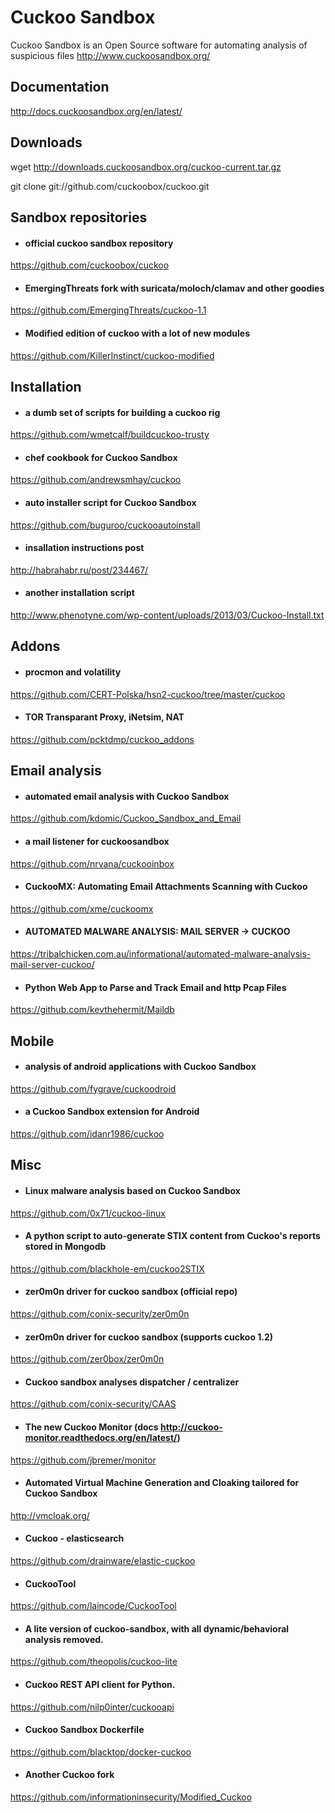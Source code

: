 # Cuckoo Sandbox
Cuckoo Sandbox is an Open Source software for automating analysis of suspicious files
http://www.cuckoosandbox.org/

## Documentation
http://docs.cuckoosandbox.org/en/latest/

## Downloads
wget http://downloads.cuckoosandbox.org/cuckoo-current.tar.gz

git clone git://github.com/cuckoobox/cuckoo.git

## Sandbox repositories
- #### official cuckoo sandbox repository
https://github.com/cuckoobox/cuckoo

- #### EmergingThreats fork with suricata/moloch/clamav and other goodies
https://github.com/EmergingThreats/cuckoo-1.1

- #### Modified edition of cuckoo with a lot of new modules
https://github.com/KillerInstinct/cuckoo-modified

## Installation
- #### a dumb set of scripts for building a cuckoo rig
https://github.com/wmetcalf/buildcuckoo-trusty

- #### chef cookbook for Cuckoo Sandbox
https://github.com/andrewsmhay/cuckoo

- #### auto installer script for Cuckoo Sandbox
https://github.com/buguroo/cuckooautoinstall

- #### insallation instructions post
http://habrahabr.ru/post/234467/

- #### another installation script
http://www.phenotyne.com/wp-content/uploads/2013/03/Cuckoo-Install.txt

## Addons
- #### procmon and volatility 
https://github.com/CERT-Polska/hsn2-cuckoo/tree/master/cuckoo

- #### TOR Transparant Proxy, iNetsim, NAT
https://github.com/pcktdmp/cuckoo_addons

## Email analysis
- #### automated email analysis with Cuckoo Sandbox
https://github.com/kdomic/Cuckoo_Sandbox_and_Email

- #### a mail listener for cuckoosandbox
https://github.com/nrvana/cuckooinbox

- #### CuckooMX: Automating Email Attachments Scanning with Cuckoo
https://github.com/xme/cuckoomx 

- #### AUTOMATED MALWARE ANALYSIS: MAIL SERVER -> CUCKOO
https://tribalchicken.com.au/informational/automated-malware-analysis-mail-server-cuckoo/

- #### Python Web App to Parse and Track Email and http Pcap Files
https://github.com/kevthehermit/Maildb

## Mobile
- #### analysis of android applications with Cuckoo Sandbox
https://github.com/fygrave/cuckoodroid

- #### a Cuckoo Sandbox extension for Android
https://github.com/idanr1986/cuckoo

## Misc
- #### Linux malware analysis based on Cuckoo Sandbox
https://github.com/0x71/cuckoo-linux

- #### A python script to auto-generate STIX content from Cuckoo's reports stored in Mongodb
https://github.com/blackhole-em/cuckoo2STIX

- #### zer0m0n driver for cuckoo sandbox (official repo)
https://github.com/conix-security/zer0m0n

- #### zer0m0n driver for cuckoo sandbox (supports cuckoo 1.2)
https://github.com/zer0box/zer0m0n

- #### Cuckoo sandbox analyses dispatcher / centralizer
https://github.com/conix-security/CAAS

- #### The new Cuckoo Monitor (docs http://cuckoo-monitor.readthedocs.org/en/latest/)
https://github.com/jbremer/monitor

- #### Automated Virtual Machine Generation and Cloaking tailored for Cuckoo Sandbox
http://vmcloak.org/

- #### Cuckoo - elasticsearch
https://github.com/drainware/elastic-cuckoo

- #### CuckooTool
https://github.com/laincode/CuckooTool

- #### A lite version of cuckoo-sandbox, with all dynamic/behavioral analysis removed.
https://github.com/theopolis/cuckoo-lite

- #### Cuckoo REST API client for Python.
https://github.com/nilp0inter/cuckooapi

- #### Cuckoo Sandbox Dockerfile
https://github.com/blacktop/docker-cuckoo

- #### Another Cuckoo fork
https://github.com/informationinsecurity/Modified_Cuckoo
